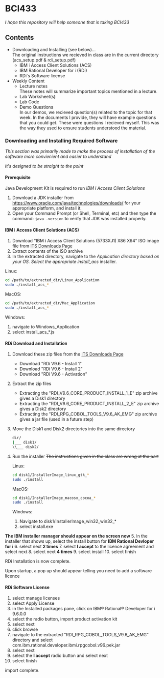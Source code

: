 # BCI433

_I hope this repository will help someone that is taking BCI433_

## Contents

* Downloading and Installing (see below)...  
  The original instructions we recieved in class are in the current directory
  (acs\_setup.pdf & rdi\_setup.pdf)
  * IBM i Access Client Solutions (ACS)
  * IBM Rational Developer for i (RDi)
  * RDi's Software license
* Weekly Content
  * Lecture notes  
  These notes will summarize important topics mentioned in a lecture.
  * Lab Worksheet(s)
  * Lab Code
  * Demo Questions  
    In our demos, we recieved question(s) related to the topic for that week.
    In the documents I provide, they will have example questions that you could
    get. These were questions I recieved myself.
    This was the way they used to ensure students understood the material.

### Downloading and Installing Required Software

_This section was primarily made to make the process of installation of the
software more convienient and easier to understand_

_It's designed to be straight to the point_

#### Prerequisite
Java Development Kit is required to run *IBM i Access Client Solutions*
1. Download a JDK installer from https://www.oracle.com/java/technologies/downloads/ for your appropriate platform, and install it.
2. Open your Command Prompt (or Shell, Terminal, etc) and then type the command:
    `java -version` to verify that JDK was installed properly.

#### IBM i Access Client Solutions (ACS)

1. Download "IBM i Access Client Solutions (5733XJ1) X86 X64" ISO image file
   from [ITS Downloads Page][downloads]
2. Extract contents of the ISO archive
3. In the extracted directory, navigate to the *_Application directory based on
   your OS. Select the appropriate install_acs_* installer.

Linux:

```bash
cd /path/to/extracted_dir/Linux_Application
sudo ./install_acs_*
```

MacOS:

```bash
cd /path/to/extracted_dir/Mac_Application
sudo ./install_acs_*
```

Windows:

1. navigate to Windows_Application
2. select install_acs_*.js

#### RDi Download and Installation

1. Download these zip files from the [ITS Downloads Page][downloads]
   * Download "RDi V9.6 - Install 1"
   * Download "RDi V9.6 - Install 2"
   * Download "RDi V9.6 - Activation"
2. Extract the zip files
   * Extracting the "RDI_V9.6_CORE_PRODUCT_INSTALL_1_E" zip archive gives a
     Disk1 directory
   * Extracting the "RDI_V9.6_CORE_PRODUCT_INSTALL_2_E" zip archive gives a
     Disk2 directory
   * Extracting the "RDI_RPG_COBOL_TOOLS_V9.6_AK_EMG" zip archive gives a jar
     file (used in a future step)
3. Move the Disk1 and Disk2 directories into the same directory

   ```bash
   dir/  
   |___ disk1/  
   \\___ disk2/  
   ```

4. Run the installer
   ~~The instructions given in the class are wrong at the part~~

   Linux:

   ```bash
   cd disk1/InstallerImage_linux_gtk_*
   sudo ./install
   ```

   MacOS:

   ```bash
   cd disk1/InstallerImage_macosx_cocoa_*
   sudo ./install
   ```

   Windows:

      1. Navigate to disk1/InstallerImage_win32_win32_*  
      2. select install.exe

  **The IBM installer manager should appear on the screen now**
5. In the installer that shows up, select the install button for
   **IBM Rational Devloper for i**
6. select next **2 times**
7. select **I accept** to the licence agreement and select next
8. select next **4 times**
9. select install
10. select finish

RDi Installation is now complete.

Upon startup, a pop up should appear telling you need to add a software licence

#### RDi Software License

1. select manage licenses
2. select Apply License
3. in the Installed packages pane, click on
   IBM® Rational® Developer for i 9.6.0.0
4. select the radio button, import product activation kit
5. select next
6. click browse
7. navigate to the extracted "RDI_RPG_COBOL_TOOLS_V9.6_AK_EMG" directory and
   select com.ibm.rational.developer.ibmi.rpgcobol.v96.pek.jar
8. select next
9. select the **I accept** radio button and select next
10. select finish  

import complete.

[downloads]: https://sonic.senecacollege.ca/download/download.php?area=iSeries
